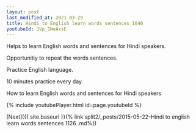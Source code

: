 ```yaml
---
layout: post
last_modified_at: 2021-03-29
title: Hindi to English learn words sentences 1040 
youtubeId: JVp_1NeAxsE
---
```

 
 
Helps to learn English words and sentences for Hindi speakers.

Opportunitiy to repeat the words sentences. 

Practice English language. 
 
10 minutes practice every day. 
 
How to learn English words and sentences for Hindi speakers 
 
{% include youtubePlayer.html id=page.youtubeId %}
 
 
[Next]({{ site.baseurl }}{% link  split2/_posts/2015-05-22-Hindi to english learn words sentences 1126 .md%})
 
